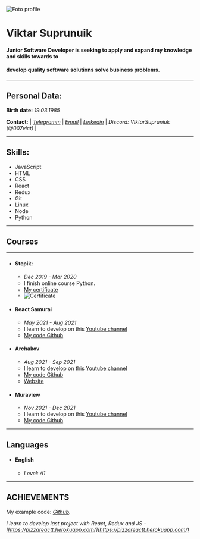 ![Foto profile](https://cdn.rs.school/007vict.png?size=192)

# Viktar Suprunuik #

#### Junior Software Developer is seeking to apply and expand my knowledge and skills towards to ####
#### develop quality software solutions solve business problems. ####
***

## Personal Data: ##
**Birth date:** *19.03.1985*

**Contact:**
| *[Telegramm](https://t.me/vikt_spr)* |
*[Email](super_vg@bk.ru)* |
*[Linkedin](https://www.linkedin.com/in/supruniuk-viktar-657008226/)* |
*Discord: ViktarSupruniuk (@007vict)* |

***

## Skills: ##

* JavaScript
* HTML
* CSS
* React
* Redux
* Git
* Linux
* Node
* Python

***

## Courses ##

***

* #### **Stepik:** ####
    - *Dec 2019 - Mar 2020*
    - I finish online course Python.
    - [My certificate](https://stepik.org/cert/154816)
    - ![Certificate](https://stepik.org/certificate/d6320f52b70801cb09c3aa1ad7975f5efb9dd67d.png?resolution=low)

* #### **React Samurai** ####
    - *May 2021 - Aug 2021*
    - I learn to develop on this [Youtube channel](https://www.youtube.com/playlist?list=PLcvhF2Wqh7DNVy1OCUpG3i5lyxyBWhGZ8)
    - [My code Github](https://github.com/007vict/it-kamasu)

* #### **Archakov** ####
    - *Aug 2021 - Sep 2021*
    - I learn to develop on this [Youtube channel](https://www.youtube.com/playlist?list=PL0FGkDGJQjJFMRmP7wZ771m1Nx-m2_qXq)
    - [My code Github](https://github.com/007vict/react_pizza)
    - [Website](https://pizzareactt.herokuapp.com/)

* #### **Muraview** ####
    - *Nov 2021 - Dec 2021*
    - I learn to develop on this [Youtube channel](https://www.youtube.com/playlist?list=PLtL3lrXPn2rUiIj46eozwWn9P2x8RoOiR)
    - [My code Github](https://github.com/007vict/reactMuraview)

***

## Languages ##

* #### English
    - *Level: A1*

***

## ACHIEVEMENTS ##

My example code: *[Github](https://github.com/007vict).*

*I learn to develop last project with React, Redux and JS - [https://pizzareactt.herokuapp.com/](https://pizzareactt.herokuapp.com/)*
